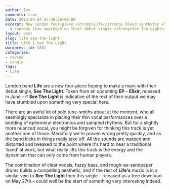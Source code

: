 ```yaml
---
author: Tom
comments: true
date: 2013-04-24 07:40:28+00:00
excerpt: New London four-piece <strong>Life</strong> blend synthetic elements with
  a raucous live approach on their debut single <strong>See The Light</strong>.
layout: post
slug: life-see-the-light
title: Life | See The Light
wordpress_id: 1881
categories:
- review
- single
tags:
- Life
---
```


London band **Life** are a new four-piece hoping to make a mark with their debut single, **See The Light**. Taken from an upcoming **EP** – **Elixir**, released in June – if **See The Light** is indicative of the rest of their output we may have stumbled upon something very special here.

There are an awful lot of solo tune-smiths about at the moment, who all seemingly specialize in placing their thin vocal performances over a bedding of ephemeral electronica and sampled rhythms. But for a slightly more nuanced vocal, you might be forgiven for thinking this track is yet another one of those. Mercifully we're proven wrong pretty quickly, and as the band kicks in things really take off. All the sounds are warped and distorted and tweaked to the point where it's hard to hear a traditional ‘band’ at work, but what really lifts this track is the energy and the dynamism that can only come from human players.

The combination of clear vocals, fuzzy bass, and rough-as-sandpaper drums builds a compelling aesthetic, and if the rest of **Life's** music is in a similar vein to **See The Light** then this single – released as a free download on May 27th – could well be the start of something very interesting indeed.


